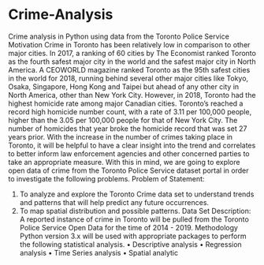 # Crime-Analysis
Crime analysis in Python using data from the Toronto Police Service
Motivation
Crime in Toronto has been relatively low in comparison to other major cities. In 2017, a ranking of 60 cities by The Economist ranked Toronto as the fourth safest major city in the world and the safest major city in North America. A CEOWORLD magazine ranked Toronto as the 95th safest cities in the world for 2018, running behind several other major cities like Tokyo, Osaka, Singapore, Hong Kong and Taipei but ahead of any other city in North America, other than New York City. However, in 2018, Toronto had the highest homicide rate among major Canadian cities. Toronto’s reached a record high homicide number count, with a rate of 3.11 per 100,000 people, higher than the 3.05 per 100,000 people for that of New York City. The number of homicides that year broke the homicide record that was set 27 years prior.
With the increase in the number of crimes taking place in Toronto, it will be helpful to have a clear insight into the trend and correlates to better inform law enforcement agencies and other concerned parties to take an appropriate measure. With this in mind, we are going to explore open data of crime from the Toronto Police Service dataset portal in order to investigate the following problems. 
Problem of Statement: 
1. To analyze and explore the Toronto Crime data set to understand trends and patterns that will help predict any future occurrences.
2. To map spatial distribution and possible patterns.
Data Set Description: 
A reported instance of crime in Toronto will be pulled from the Toronto Police Service Open Data for the time of 2014 - 2019.
Methodology
Python version 3.x will be used with appropriate packages to perform the following statistical analysis. 
•	Descriptive analysis
•	Regression analysis
•	Time Series analysis
•	Spatial analytic
